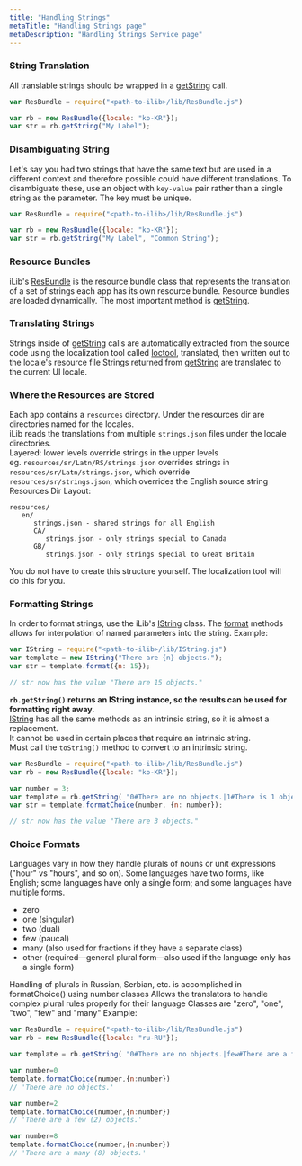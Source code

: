 ```yaml
---
title: "Handling Strings"
metaTitle: "Handling Strings page"
metaDescription: "Handling Strings Service page"
---
```



### String Translation
All translable strings should be wrapped in a [getString](https://ilib-js.github.io/iLib/docs/api/jsdoc/symbols/ResBundle.html#getString) call. 

``` javascript
var ResBundle = require("<path-to-ilib>/lib/ResBundle.js")

var rb = new ResBundle({locale: "ko-KR"});
var str = rb.getString("My Label");
``` 


### Disambiguating String
Let's say you had two strings that have the same text but are used in a different context and therefore possible could have different translations. To disambiguate these, use an object with `key-value` pair rather than a single string as the parameter. The key must be unique.
``` javascript
var ResBundle = require("<path-to-ilib>/lib/ResBundle.js")

var rb = new ResBundle({locale: "ko-KR"});
var str = rb.getString("My Label", "Common String");
```


### Resource Bundles
iLib's [ResBundle](https://ilib-js.github.io/iLib/docs/api/jsdoc/symbols/ResBundle.html) is the resource bundle class that represents the translation of a set of strings each app has its own resource bundle. Resource bundles are loaded dynamically. The most important method is [getString](https://ilib-js.github.io/iLib/docs/api/jsdoc/symbols/ResBundle.html#getString).


### Translating Strings
Strings inside of [getString](https://ilib-js.github.io/iLib/docs/api/jsdoc/symbols/ResBundle.html#getString) calls are automatically extracted from the source code using the localization tool called [loctool](https://github.com/iLib-js/loctool), translated, then written out to the locale's resource file Strings returned from [getString](https://ilib-js.github.io/iLib/docs/api/jsdoc/symbols/ResBundle.html#getString) are translated to the current UI locale.


### Where the Resources are Stored
Each app contains a `resources` directory. 
Under the resources dir are directories named for the locales.  
iLib reads the translations from multiple `strings.json` files under the locale directories.  
Layered: lower levels override strings in the upper levels  
eg. `resources/sr/Latn/RS/strings.json` overrides strings in `resources/sr/Latn/strings.json`, which override `resources/sr/strings.json`, which overrides the English source string  
Resources Dir Layout:
```
resources/
   en/
      strings.json - shared strings for all English
      CA/
         strings.json - only strings special to Canada
      GB/
         strings.json - only strings special to Great Britain
```
You do not have to create this structure yourself. The localization tool will do this for you.


### Formatting Strings
In order to format strings, use the iLib's [IString](https://ilib-js.github.io/iLib/docs/api/jsdoc/symbols/IString.html) class. The [format](https://ilib-js.github.io/iLib/docs/api/jsdoc/symbols/IString.html#format) methods allows 
for interpolation of named parameters into the string. Example:

```javascript
var IString = require("<path-to-ilib>/lib/IString.js")
var template = new IString("There are {n} objects.");
var str = template.format({n: 15});

// str now has the value "There are 15 objects."
```

**`rb.getString()` returns an IString instance, so the results can be used for formatting right away.**  
[IString](https://ilib-js.github.io/iLib/docs/api/jsdoc/symbols/IString.html) has all the same methods as an intrinsic string, so it is almost a replacement.  
It cannot be used in certain places that require an intrinsic string.  
Must call the `toString()` method to convert to an intrinsic string.

```javascript
var ResBundle = require("<path-to-ilib>/lib/ResBundle.js")
var rb = new ResBundle({locale: "ko-KR"});

var number = 3;
var template = rb.getString( "0#There are no objects.|1#There is 1 object.|#There are {n} objects.");
var str = template.formatChoice(number, {n: number});

// str now has the value "There are 3 objects."
```

### Choice Formats
Languages vary in how they handle plurals of nouns or unit expressions ("hour" vs "hours", and so on). Some languages have two forms, like English; some languages have only a single form; and some languages have multiple forms. 
* zero
* one (singular)
* two (dual)
* few (paucal)
* many (also used for fractions if they have a separate class)
* other (required—general plural form—also used if the language only has a single form)


Handling of plurals in Russian, Serbian, etc. is accomplished in formatChoice() using number classes
Allows the translators to handle complex plural rules properly for their language
Classes are "zero", "one", "two", "few" and "many"
Example:

```javascript
var ResBundle = require("<path-to-ilib>/lib/ResBundle.js")
var rb = new ResBundle({locale: "ru-RU"});

var template = rb.getString( "0#There are no objects.|few#There are a few ({n}) objects.|many#There are a many ({n}) objects.|#There are many  objects. ({n})");

var number=0
template.formatChoice(number,{n:number})
// 'There are no objects.'

var number=2
template.formatChoice(number,{n:number})
// 'There are a few (2) objects.'

var number=8
template.formatChoice(number,{n:number})
// 'There are a many (8) objects.'
```